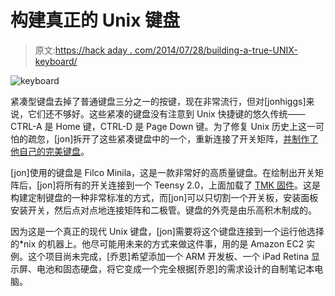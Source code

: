 # 构建真正的 Unix 键盘

> 原文:[https://hack aday . com/2014/07/28/building-a-true-UNIX-keyboard/](https://hackaday.com/2014/07/28/building-a-true-unix-keyboard/)

![keyboard](../Images/7c4272bb79249ef88797d16eb962a62d.png)

紧凑型键盘去掉了普通键盘三分之一的按键，现在非常流行，但对[jonhiggs]来说，它们还不够好。这些紧凑的键盘没有注意到 Unix 快捷键的悠久传统——CTRL-A 是 Home 键，CTRL-D 是 Page Down 键。为了修复 Unix 历史上这一可怕的疏忽，[jon]拆开了这些紧凑键盘中的一个，重新连接了开关矩阵，[并制作了他自己的完美键盘](https://github.com/jonhiggs/ml62)。

[jon]使用的键盘是 Filco Minila，这是一款非常好的高质量键盘。在绘制出开关矩阵后，[jon]将所有的开关连接到一个 Teensy 2.0，上面加载了 [TMK 固件](https://github.com/tmk/tmk_keyboard)。这是构建定制键盘的一种非常标准的方式，而[jon]可以只切割一个开关板，安装面板安装开关，然后点对点地连接矩阵和二极管。键盘的外壳是由乐高积木制成的。

因为这是一个真正的现代 Unix 键盘，[jon]需要将这个键盘连接到一个运行他选择的*nix 的机器上。他尽可能用未来的方式来做这件事，用的是 Amazon EC2 实例。这个项目尚未完成，[乔恩]希望添加一个 ARM 开发板、一个 iPad Retina 显示屏、电池和固态硬盘，将它变成一个完全根据[乔恩]的需求设计的自制笔记本电脑。
